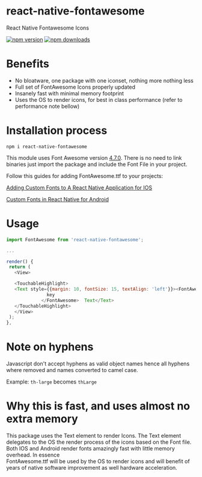 # react-native-fontawesome
React Native Fontawesome Icons

[![npm version](https://img.shields.io/npm/v/react-native-fontawesome.svg?style=flat-square)](https://www.npmjs.com/package/react-native-fontawesome)
[![npm downloads](https://img.shields.io/npm/dm/react-native-fontawesome.svg?style=flat-square)](https://www.npmjs.com/package/react-native-fontawesome)

# Benefits
- No bloatware, one package with one iconset, nothing more nothing less
- Full set of FontAwesome Icons properly updated
- Insanely fast with minimal memory footprint
- Uses the OS to render icons, for best in class performance (refer to performance note bellow)

# Installation process
`npm i react-native-fontawesome`

This module uses Font Awesome version [4.7.0](http://fontawesome.io/assets/font-awesome-4.7.0.zip). There is no need to link binaries just import the package and include the Font File
in your project.

Follow this guides for adding FontAwesome.ttf to your projects:

[Adding Custom Fonts to A React Native Application for IOS](https://medium.com/@dabit3/adding-custom-fonts-to-react-native-b266b41bff7f)

[Custom Fonts in React Native for Android](https://medium.com/@gattermeier/custom-fonts-in-react-native-for-android-b8a331a7d2a7)


# Usage
```javascript
import FontAwesome from 'react-native-fontawesome';

...

render() {
 return (
   <View>

   <TouchableHighlight>
   <Text style={{margin: 10, fontSize: 15, textAlign: 'left'}}><FontAwesome>
               key
             </FontAwesome>  Text</Text>
   </TouchableHighlight>
   </View>
 );
},
```

# Note on hyphens
Javascript don't accept hyphens as valid object names hence all hyphens where removed and
names converted to camel case.

Example: `th-large` becomes `thLarge`

# Why this is fast, and uses almost no extra memory
This package uses the Text element to render Icons. The Text element delegates
to the OS the render process of the icons based on the Font file.
Both IOS and Android render fonts amazingly fast with little memory overhead. In essence  
FontAwesome.ttf will be used by the OS to render icons and will benefit of years
of native software improvement as well hardware acceleration.
